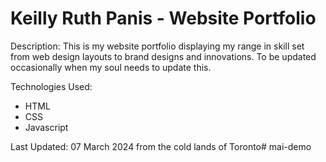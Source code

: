 # Keilly Ruth Panis - Website Portfolio

Description:
This is my website portfolio displaying my range in skill set from web design layouts to brand designs and innovations. To be updated occasionally when my soul needs to update this.

Technologies Used:
- HTML
- CSS
- Javascript

Last Updated:
07 March 2024 from the cold lands of Toronto# mai-demo
